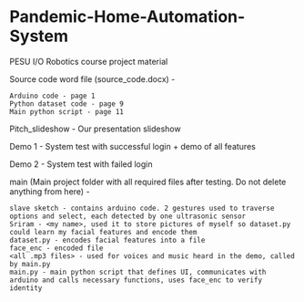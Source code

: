 # Pandemic-Home-Automation-System
PESU I/O Robotics course project material

Source code word file (source_code.docx) -

	Arduino code - page 1
	Python dataset code - page 9
	Main python script - page 11

Pitch_slideshow - Our presentation slideshow 

Demo 1 - System test with successful login + demo of all features

Demo 2 - System test with failed login

main (Main project folder with all required files after testing. Do not delete anything from here) - 

	slave sketch - contains arduino code. 2 gestures used to traverse options and select, each detected by one ultrasonic sensor
	Sriram - <my name>, used it to store pictures of myself so dataset.py could learn my facial features and encode them
	dataset.py - encodes facial features into a file
 	face_enc - encoded file
	<all .mp3 files> - used for voices and music heard in the demo, called by main.py
	main.py - main python script that defines UI, communicates with arduino and calls necessary functions, uses face_enc to verify identity






